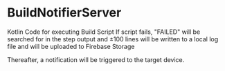 # BuildNotifierServer

Kotlin Code for executing Build Script
If script fails, "FAILED" will be searched for in the step output and ±100 lines will be written to a local log file and will be uploaded to Firebase Storage

Thereafter, a notification will be triggered to the target device.
